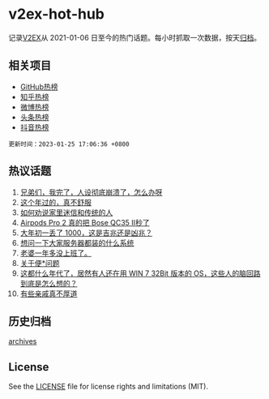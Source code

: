 # v2ex-hot-hub

 记录[V2EX](https://www.v2ex.com/)从 2021-01-06 日至今的热门话题。每小时抓取一次数据，按天[归档](archives)。
 
 ## 相关项目

- [GitHub热榜](https://github.com/snaildev/github-hot-hub)
- [知乎热榜](https://github.com/snaildev/zhihu-hot-hub)
- [微博热榜](https://github.com/snaildev/weibo-hot-hub)
- [头条热榜](https://github.com/snaildev/toutiao-hot-hub)
- [抖音热榜](https://github.com/snaildev/douyin-hot-hub)


 `更新时间：2023-01-25 17:06:36 +0800`

## 热议话题

1. [兄弟们，我完了，人设彻底崩溃了，怎么办呀](https://www.v2ex.com/t/910527)
1. [这个年过的，真不舒服](https://www.v2ex.com/t/910529)
1. [如何劝说家里迷信和传统的人](https://www.v2ex.com/t/910469)
1. [Airpods Pro 2 真的把 Bose QC35 Ⅱ秒了](https://www.v2ex.com/t/910502)
1. [大年初一丢了 1000，这是吉兆还是凶兆？](https://www.v2ex.com/t/910487)
1. [想问一下大家服务器都装的什么系统](https://www.v2ex.com/t/910554)
1. [老婆一年多没上班了。](https://www.v2ex.com/t/910475)
1. [关于便*问题](https://www.v2ex.com/t/910519)
1. [这都什么年代了，居然有人还在用 WIN 7 32Bit 版本的 OS，这些人的脑回路到底是怎么想的？](https://www.v2ex.com/t/910471)
1. [有些亲戚真不厚道](https://www.v2ex.com/t/910481)

## 历史归档

[archives](archives)

## License

See the [LICENSE](LICENSE) file for license rights and limitations (MIT).
